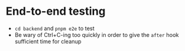 # End-to-end testing

- `cd backend` and `pnpm e2e` to test
- Be wary of Ctrl+C-ing too quickly in order to give the `after` hook sufficient time for cleanup
